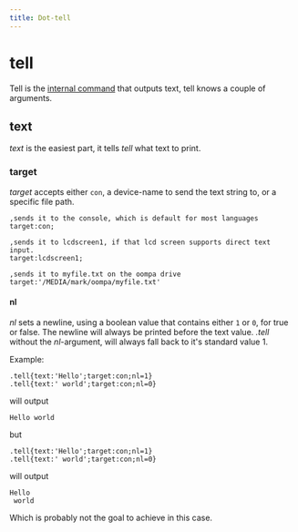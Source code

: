 ```yaml
---
title: Dot-tell
---
```




# tell

Tell is the [internal command](https://marnix0810.github.io/ASCCISL/Commands/dot/) that outputs text, tell knows a couple of arguments.

## text

_text_ is the easiest part, it tells _tell_ what text to print. 

### target

_target_ accepts either `con`, a device-name to send the text string to, or a specific file path.

````
,sends it to the console, which is default for most languages
target:con;

,sends it to lcdscreen1, if that lcd screen supports direct text input.
target:lcdscreen1;

,sends it to myfile.txt on the oompa drive
target:'/MEDIA/mark/oompa/myfile.txt'
````

#### nl

*nl* sets a newline, using a boolean value that contains either `1` or `0`, for true or false. The newline will always be printed before the text value. *.tell* without the *nl*-argument, will always fall back to it's standard value 1.

Example:


```CiCIScript
.tell{text:'Hello';target:con;nl=1}
.tell{text:' world';target:con;nl=0}
```

will output 

```text
Hello world
```

but

```CiCIScript
.tell{text:'Hello';target:con;nl=1}
.tell{text:' world';target:con;nl=0}
```

will output 

```text
Hello
 world
```

Which is probably not the goal to achieve in this case.